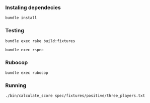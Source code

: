 ### Instaling dependecies

`bundle install`

### Testing
`bundle exec rake build:fixtures`

`bundle exec rspec`

### Rubocop
`bundle exec rubocop`
### Running

`./bin/calculate_score spec/fixtures/positive/three_players.txt`
